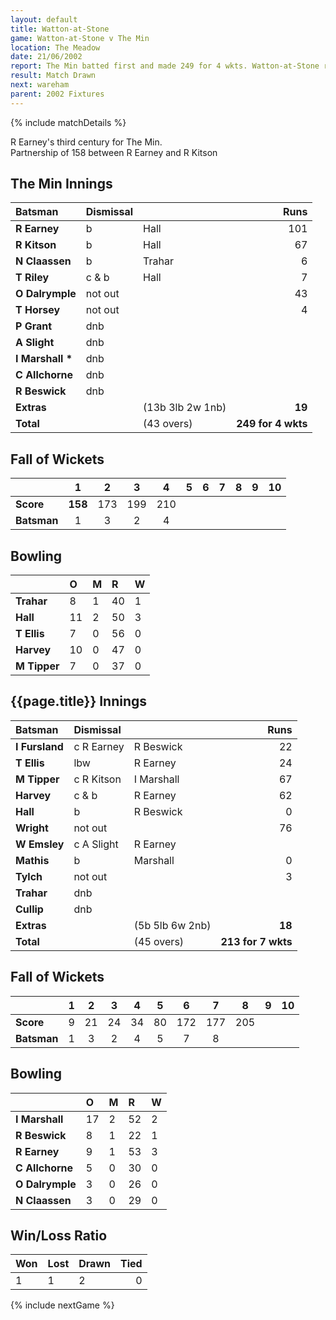 ```yaml
---
layout: default
title: Watton-at-Stone
game: Watton-at-Stone v The Min
location: The Meadow
date: 21/06/2002
report: The Min batted first and made 249 for 4 wkts. Watton-at-Stone replied with 213 for 7 wkts, when time ran out
result: Match Drawn
next: wareham
parent: 2002 Fixtures
---
```


{% include matchDetails %}

R Earney's third century for The Min.<br />
Partnership of 158 between R Earney and R Kitson

## The Min Innings

| Batsman | Dismissal |  | Runs |
|:---|:---|---|---:|
| **R Earney** | b | Hall | 101 |
| **R Kitson** | b | Hall | 67 |
| **N Claassen** | b | Trahar | 6 |
| **T Riley** | c & b | Hall | 7 |
| **O Dalrymple** | not out |  | 43 |
| **T Horsey** | not out |  | 4 |
| **P Grant** | dnb |  |  |
| **A Slight** | dnb |  |  |
| **I Marshall &#42;** | dnb |  |  |
| **C Allchorne** | dnb |  |  |
| **R Beswick** | dnb |  |  |
| **Extras** | | (13b 3lb 2w 1nb) | **19** |
| **Total** | | (43 overs) | **249 for 4 wkts** |

## Fall of Wickets

| | 1 | 2 | 3 | 4 | 5 | 6 | 7 | 8 | 9 | 10 |
|---|:---:|:---:|:---:|:---:|:---:|:---:|:---:|:---:|:---:|:---:|
| **Score** | **158** | 173 | 199 | 210 |  |  |  |  |  |  |
| **Batsman** | 1 | 3 | 2 | 4 |  |  |  |  |  |  |

## Bowling

| | O | M | R | W |
|---|:---|:---|:---|:---|
| **Trahar** | 8 | 1 | 40 | 1 |
| **Hall** | 11 | 2 | 50 | 3 |
| **T Ellis** | 7 | 0 | 56 | 0 |
| **Harvey** | 10 | 0 | 47 | 0 |
| **M Tipper** | 7 | 0 | 37 | 0 |

## {{page.title}} Innings

| Batsman | Dismissal |  | Runs |
|:---|:---|---|---:|
| **I Fursland** | c R Earney | R Beswick | 22 |
| **T Ellis** | lbw | R Earney | 24 |
| **M Tipper** | c R Kitson | I Marshall | 67 |
| **Harvey** | c & b | R Earney | 62 |
| **Hall** | b | R Beswick | 0 |
| **Wright** | not out |  | 76 |
| **W Emsley** | c A Slight | R Earney |  |
| **Mathis** | b | Marshall | 0 |
| **Tylch** | not out |  | 3 |
| **Trahar** | dnb |  |  |
| **Cullip** | dnb |  |  |
| **Extras** | | (5b 5lb 6w 2nb) | **18** |
| **Total** | | (45 overs) | **213 for 7 wkts** |

## Fall of Wickets

| | 1 | 2 | 3 | 4 | 5 | 6 | 7 | 8 | 9 | 10 |
|---|:---:|:---:|:---:|:---:|:---:|:---:|:---:|:---:|:---:|:---:|
| **Score** | 9 | 21 | 24 | 34 | 80 | 172 | 177 | 205 |  |  |
| **Batsman** | 1 | 3 | 2 | 4 | 5 | 7 | 8 |  |  |  |

## Bowling

| | O | M | R | W |
|---|:---|:---|:---|:---|
| **I Marshall** | 17 | 2 | 52 | 2 |
| **R Beswick** | 8 | 1 | 22 | 1 |
| **R Earney** | 9 | 1 | 53 | 3 |
| **C Allchorne** | 5 | 0 | 30 | 0 |
| **O Dalrymple** | 3 | 0 | 26 | 0 |
| **N Claassen** | 3 | 0 | 29 | 0 |

## Win/Loss Ratio

| Won | Lost | Drawn | Tied |
|:---|:---|:---|---:|
| 1 | 1 | 2 | 0 |

{% include nextGame %}